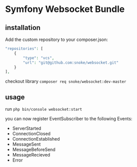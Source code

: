 # Symfony Websocket Bundle

## installation

Add the custom repository to your composer.json:

```php
"repositories": [
    {
        "type": "vcs",
        "url": "git@github.com:snoke/websocket.git"
    }
],
```

checkout library `composer req snoke/websocket:dev-master`

## usage

run `php bin/console websocket:start`

you can now register EventSubscriber to the following Events:
- ServerStarted
- ConnectionClosed
- ConnectionEstablished
- MessageSent
- MessageBeforeSend
- MessageRecieved
- Error
